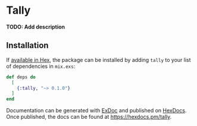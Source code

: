 # Tally

**TODO: Add description**

## Installation

If [available in Hex](https://hex.pm/docs/publish), the package can be installed
by adding `tally` to your list of dependencies in `mix.exs`:

```elixir
def deps do
  [
    {:tally, "~> 0.1.0"}
  ]
end
```

Documentation can be generated with [ExDoc](https://github.com/elixir-lang/ex_doc)
and published on [HexDocs](https://hexdocs.pm). Once published, the docs can
be found at <https://hexdocs.pm/tally>.


